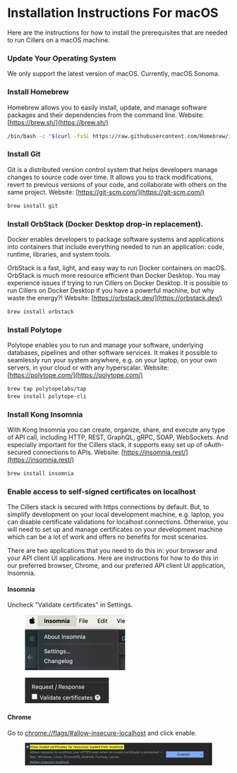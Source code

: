 # Installation Instructions For macOS

Here are the instructions for how to install the prerequisites that are needed to run Cillers on a macOS machine.&#x20;

### Update Your Operating System

We only support the latest version of macOS. Currently, macOS Sonoma.&#x20;

### Install Homebrew

Homebrew allows you to easily install, update, and manage software packages and their dependencies from the command line. Website: [https://brew.sh/](https://brew.sh/)

```bash
/bin/bash -c "$(curl -fsSL https://raw.githubusercontent.com/Homebrew/install/HEAD/install.sh)"
```

### Install Git

Git is a distributed version control system that helps developers manage changes to source code over time. It allows you to track modifications, revert to previous versions of your code, and collaborate with others on the same project. Website: [https://git-scm.com/](https://git-scm.com/)

```bash
brew install git
```

### Install OrbStack (Docker Desktop drop-in replacement).&#x20;

Docker enables developers to package software systems and applications into containers that include everything needed to run an application: code, runtime, libraries, and system tools.&#x20;

OrbStack is a fast, light, and easy way to run Docker containers on macOS. OrbStack is much more resource efficient than Docker Desktop. You may experience issues if trying to run Cillers on Docker Desktop. It is possible to run Cillers on Docker Desktop if you have a powerful machine, but why waste the energy?! Website: [https://orbstack.dev/](https://orbstack.dev/)

```bash
brew install orbstack  
```

### Install Polytope

Polytope enables you to run and manage your software, underlying databases, pipelines and other software services. It makes it possible to seamlessly run your system anywhere, e.g. on your laptop, on your own servers, in your cloud or with any hyperscalar. Website: [https://polytope.com/](https://polytope.com/)

```bash
brew tap polytopelabs/tap
brew install polytope-cli
```

### Install Kong Insomnia

With Kong Insomnia you can create, organize, share, and execute any type of API call, including HTTP, REST, GraphQL, gRPC, SOAP, WebSockets. And especially important for the Cillers stack, it supports easy set up of oAuth-secured connections to APIs. Website: [https://insomnia.rest/](https://insomnia.rest/)

```bash
brew install insomnia
```

### Enable access to self-signed certificates on localhost

The Cillers stack is secured with https connections by default. But, to simplify development on your local development machine, e.g. laptop, you can disable certificate validations for localhost connections. Otherwise, you will need to set up and manage certificates on your development machine which can be a lot of work and offers no benefits for most scenarios.&#x20;

There are two applications that you need to do this in: your browser and your API client UI applications. Here are instructions for how to do this in our preferred browser, Chrome, and our preferred API client UI application, Insomnia. &#x20;

#### Insomnia

Uncheck "Validate certificates" in Settings.&#x20;

<figure><img src="../../.gitbook/assets/image (1) (1).png" alt="" width="227"><figcaption></figcaption></figure>

<figure><img src="../../.gitbook/assets/image (1).png" alt="" width="190"><figcaption></figcaption></figure>

#### Chrome

Go to [chrome://flags/#allow-insecure-localhost](chrome://flags/#allow-insecure-localhost) and click enable.&#x20;

<figure><img src="../../.gitbook/assets/image.png" alt=""><figcaption></figcaption></figure>
